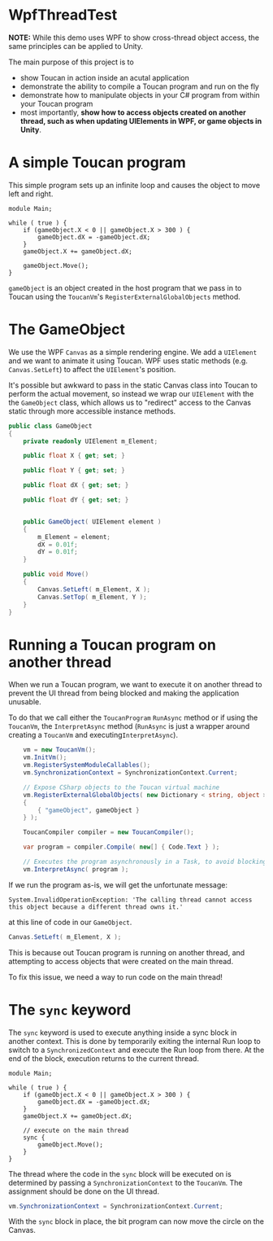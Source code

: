 # WpfThreadTest

**NOTE:** While this demo uses WPF to show cross-thread object access, the same principles can be applied to Unity.

The main purpose of this project is to 

* show Toucan in action inside an acutal application
* demonstrate the ability to compile a Toucan program and run on the fly
* demonstrate how to manipulate objects in your C# program from within your Toucan program
* most importantly, **show how to access objects created on another thread, such as when updating UIElements in WPF, or game objects in Unity**.

# A simple Toucan program

This simple program sets up an infinite loop and causes the object to move left and right.

```Toucan 
module Main;

while ( true ) { 
    if (gameObject.X < 0 || gameObject.X > 300 ) {
        gameObject.dX = -gameObject.dX;
    }
    gameObject.X += gameObject.dX;

    gameObject.Move();
}
```

`gameObject` is an object created in the host program that we pass in to Toucan using the `ToucanVm`'s `RegisterExternalGlobalObjects` method.

# The GameObject

We use the WPF `Canvas` as a simple rendering engine.  We add a `UIElement` and we want to animate it using Toucan. WPF uses static methods (e.g. `Canvas.SetLeft`) to affect the `UIElement`'s position.

It's possible but awkward to pass in the static Canvas class into Toucan to perform the actual movement, so instead we wrap our `UIElement` with the the `GameObject` class, which allows us to "redirect" access to the Canvas static through more accessible instance methods.

```cs
public class GameObject
{
    private readonly UIElement m_Element;

    public float X { get; set; }

    public float Y { get; set; }

    public float dX { get; set; }

    public float dY { get; set; }


    public GameObject( UIElement element )
    {
        m_Element = element;
        dX = 0.01f;
        dY = 0.01f;
    }

    public void Move()
    {
        Canvas.SetLeft( m_Element, X );
        Canvas.SetTop( m_Element, Y );
    }
}
```

# Running a Toucan program on another thread

When we run a Toucan program, we want to execute it on another thread to prevent the UI thread from being blocked and making the application unusable.

To do that we call either the `ToucanProgram` `RunAsync` method or if using the `ToucanVm`, the `InterpretAsync` method (`RunAsync` is just a wrapper around creating a `ToucanVm` and executing`InterpretAsync`).

```cs
    vm = new ToucanVm();
    vm.InitVm();
    vm.RegisterSystemModuleCallables();
    vm.SynchronizationContext = SynchronizationContext.Current;

    // Expose CSharp objects to the Toucan virtual machine
    vm.RegisterExternalGlobalObjects( new Dictionary < string, object >()
    {
        { "gameObject", gameObject }
    } );

    ToucanCompiler compiler = new ToucanCompiler();

    var program = compiler.Compile( new[] { Code.Text } );

    // Executes the program asynchronously in a Task, to avoid blocking the UI thread
    vm.InterpretAsync( program );
```

If we run the program as-is, we will get the unfortunate message:

```
System.InvalidOperationException: 'The calling thread cannot access this object because a different thread owns it.'
```

at this line of code in our `GameObject`.

```cs
Canvas.SetLeft( m_Element, X );
```

This is because out Toucan program is running on another thread, and attempting to access objects that were created on the main thread.

To fix this issue, we need a way to run code on the main thread!

# The `sync` keyword

The `sync` keyword is used to execute anything inside a sync block in another context. This is  done by temporarily exiting the internal Run loop to switch to a `SynchronizedContext` and execute the Run loop from there. At the end of the block, execution returns to the current thread. 

```Toucan 
module Main;

while ( true ) { 
    if (gameObject.X < 0 || gameObject.X > 300 ) {
        gameObject.dX = -gameObject.dX;
    }
    gameObject.X += gameObject.dX;

    // execute on the main thread
    sync {
        gameObject.Move();
    }
}
```

The thread where the code in the `sync` block will be executed on is determined by passing a `SynchronizationContext` to the `ToucanVm`.  The assignment should be done on the UI thread.

```cs
vm.SynchronizationContext = SynchronizationContext.Current;
```

With the `sync` block in place, the bit program can now move the circle on the Canvas.
